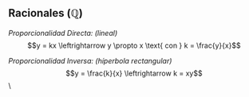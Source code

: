 Racionales ($\mathbb{Q}$)
-------------------------

*Proporcionalidad Directa: (lineal)*\
$$y = kx \leftrightarrow y \propto x \text{ con } k = \frac{y}{x}$$

*Proporcionalidad Inversa: (híperbola rectangular)*\
$$y = \frac{k}{x} \leftrightarrow k = xy$$\